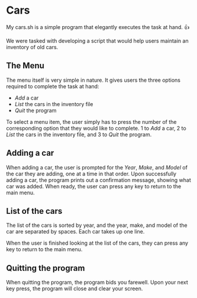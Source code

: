 # Cars

My cars.sh is a simple program that elegantly executes the task at hand. :+1:

We were tasked with developing a script that would help users maintain an inventory of old cars.

## The Menu

The menu itself is very simple in nature.  It gives users the three options required to complete the task at hand:

* _Add_ a car
* _List_ the cars in the inventory file
* _Quit_ the program

To select a menu item, the user simply has to press the number of the corresponding option that they would like to complete.  1 to _Add_ a car, 2 to _List_ the cars in the inventory file, and 3 to _Quit_ the program.

## Adding a car

When adding a car, the user is prompted for the *Year*, *Make*, and *Model* of the car they are adding, one at a time in that order.  Upon successfully adding a car, the program prints out a confirmation message, showing what car was added.  When ready, the user can press any key to return to the main menu.

## List of the cars

The list of the cars is sorted by year, and the year, make, and model of the car are separated by spaces.  Each car takes up one line.

When the user is finished looking at the list of the cars, they can press any key to return to the main menu.

## Quitting the program

When quitting the program, the program bids you farewell.  Upon your next key press, the program will close and clear your screen.
